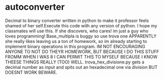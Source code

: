 # autoconverter
Decimal to binary converter written in python to make it professor feels shamed of her self.Execute this code with any version of python. I hope my classmates will use this. If she discovers, who cares! im just a guy who loves programming!
Base_multipla is buggy so use trova one
APPARENTLY  she really likes leaving us a ton of homework, so im already starting to implement binary operations in this program.
IM NOT ENCOURAGING ANYONE TO NOT DO THEYR HOMEWORK, BUT BECAUSE I DO THIS STUFF FROMM WHEN I WAS 8 I CAN PERMIT THIS TO MYSELF BECAUSE I KNOW THEESE THINGS REALLY (TOO) WELL.
trova_hex_divisione.py gets a decimal number as input and spits out an hexadecimal one via division BUT DOESNT WORK BEWARE.
